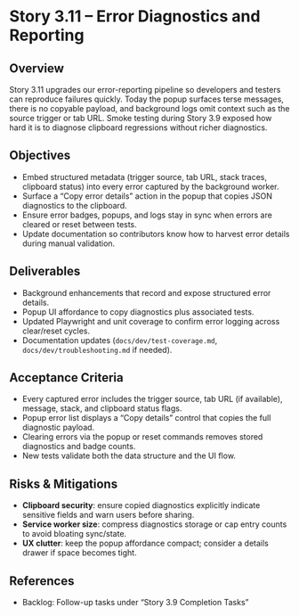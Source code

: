 # Story 3.11 – Error Diagnostics and Reporting

## Overview

Story 3.11 upgrades our error-reporting pipeline so developers and testers can
reproduce failures quickly. Today the popup surfaces terse messages, there is no
copyable payload, and background logs omit context such as the source trigger or
tab URL. Smoke testing during Story 3.9 exposed how hard it is to diagnose
clipboard regressions without richer diagnostics.

## Objectives

- Embed structured metadata (trigger source, tab URL, stack traces, clipboard
  status) into every error captured by the background worker.
- Surface a “Copy error details” action in the popup that copies JSON
  diagnostics to the clipboard.
- Ensure error badges, popups, and logs stay in sync when errors are cleared or
  reset between tests.
- Update documentation so contributors know how to harvest error details during
  manual validation.

## Deliverables

- Background enhancements that record and expose structured error details.
- Popup UI affordance to copy diagnostics plus associated tests.
- Updated Playwright and unit coverage to confirm error logging across
  clear/reset cycles.
- Documentation updates (`docs/dev/test-coverage.md`,
  `docs/dev/troubleshooting.md` if needed).

## Acceptance Criteria

- Every captured error includes the trigger source, tab URL (if available),
  message, stack, and clipboard status flags.
- Popup error list displays a “Copy details” control that copies the full
  diagnostic payload.
- Clearing errors via the popup or reset commands removes stored diagnostics and
  badge counts.
- New tests validate both the data structure and the UI flow.

## Risks & Mitigations

- **Clipboard security**: ensure copied diagnostics explicitly indicate
  sensitive fields and warn users before sharing.
- **Service worker size**: compress diagnostics storage or cap entry counts to
  avoid bloating sync/state.
- **UX clutter**: keep the popup affordance compact; consider a details drawer
  if space becomes tight.

## References

- Backlog: Follow-up tasks under “Story 3.9 Completion Tasks”
